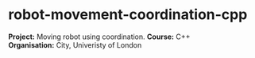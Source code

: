 # robot-movement-coordination-cpp

**Project:** Moving robot using coordination. 
**Course:** C++    
**Organisation:** City, Univeristy of London  
